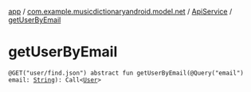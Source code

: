 [app](../../index.md) / [com.example.musicdictionaryandroid.model.net](../index.md) / [ApiService](index.md) / [getUserByEmail](./get-user-by-email.md)

# getUserByEmail

`@GET("user/find.json") abstract fun getUserByEmail(@Query("email") email: `[`String`](https://kotlinlang.org/api/latest/jvm/stdlib/kotlin/-string/index.html)`): Call<`[`User`](../../com.example.musicdictionaryandroid.model.entity/-user/index.md)`>`